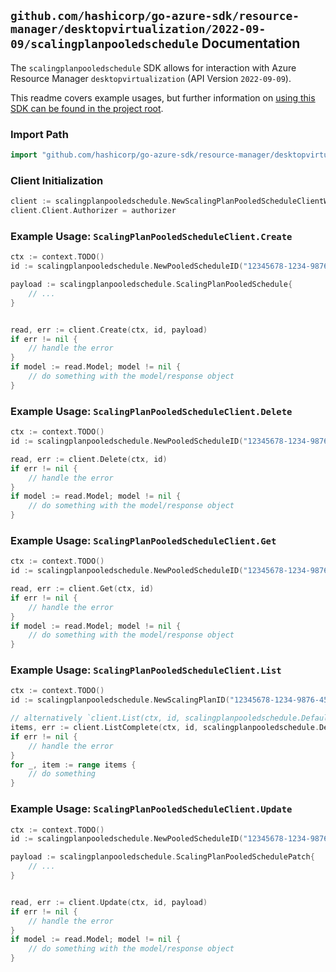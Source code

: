 
## `github.com/hashicorp/go-azure-sdk/resource-manager/desktopvirtualization/2022-09-09/scalingplanpooledschedule` Documentation

The `scalingplanpooledschedule` SDK allows for interaction with Azure Resource Manager `desktopvirtualization` (API Version `2022-09-09`).

This readme covers example usages, but further information on [using this SDK can be found in the project root](https://github.com/hashicorp/go-azure-sdk/tree/main/docs).

### Import Path

```go
import "github.com/hashicorp/go-azure-sdk/resource-manager/desktopvirtualization/2022-09-09/scalingplanpooledschedule"
```


### Client Initialization

```go
client := scalingplanpooledschedule.NewScalingPlanPooledScheduleClientWithBaseURI("https://management.azure.com")
client.Client.Authorizer = authorizer
```


### Example Usage: `ScalingPlanPooledScheduleClient.Create`

```go
ctx := context.TODO()
id := scalingplanpooledschedule.NewPooledScheduleID("12345678-1234-9876-4563-123456789012", "example-resource-group", "scalingPlanValue", "pooledScheduleValue")

payload := scalingplanpooledschedule.ScalingPlanPooledSchedule{
	// ...
}


read, err := client.Create(ctx, id, payload)
if err != nil {
	// handle the error
}
if model := read.Model; model != nil {
	// do something with the model/response object
}
```


### Example Usage: `ScalingPlanPooledScheduleClient.Delete`

```go
ctx := context.TODO()
id := scalingplanpooledschedule.NewPooledScheduleID("12345678-1234-9876-4563-123456789012", "example-resource-group", "scalingPlanValue", "pooledScheduleValue")

read, err := client.Delete(ctx, id)
if err != nil {
	// handle the error
}
if model := read.Model; model != nil {
	// do something with the model/response object
}
```


### Example Usage: `ScalingPlanPooledScheduleClient.Get`

```go
ctx := context.TODO()
id := scalingplanpooledschedule.NewPooledScheduleID("12345678-1234-9876-4563-123456789012", "example-resource-group", "scalingPlanValue", "pooledScheduleValue")

read, err := client.Get(ctx, id)
if err != nil {
	// handle the error
}
if model := read.Model; model != nil {
	// do something with the model/response object
}
```


### Example Usage: `ScalingPlanPooledScheduleClient.List`

```go
ctx := context.TODO()
id := scalingplanpooledschedule.NewScalingPlanID("12345678-1234-9876-4563-123456789012", "example-resource-group", "scalingPlanValue")

// alternatively `client.List(ctx, id, scalingplanpooledschedule.DefaultListOperationOptions())` can be used to do batched pagination
items, err := client.ListComplete(ctx, id, scalingplanpooledschedule.DefaultListOperationOptions())
if err != nil {
	// handle the error
}
for _, item := range items {
	// do something
}
```


### Example Usage: `ScalingPlanPooledScheduleClient.Update`

```go
ctx := context.TODO()
id := scalingplanpooledschedule.NewPooledScheduleID("12345678-1234-9876-4563-123456789012", "example-resource-group", "scalingPlanValue", "pooledScheduleValue")

payload := scalingplanpooledschedule.ScalingPlanPooledSchedulePatch{
	// ...
}


read, err := client.Update(ctx, id, payload)
if err != nil {
	// handle the error
}
if model := read.Model; model != nil {
	// do something with the model/response object
}
```
